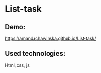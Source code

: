 # List-task

## Demo:
https://amandachawinska.github.io/List-task/
## Used technologies:
Html, css, js
